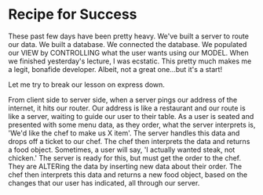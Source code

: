 # Recipe for Success
These past few days have been pretty heavy. We've built a server to route our data. We built a database. We connected the database. We populated our VIEW by CONTROLLING what the user wants using our MODEL. When we finished yesterday's lecture, I was ecstatic. This pretty much makes me a legit, bonafide developer. Albeit, not a great one...but it's a start!

Let me try to break our lesson on express down.

From client side to server side, when a server pings our address of the internet, it hits our router. Our address is like a restaurant and our route is like a server, waiting to guide our user to their table. As a user is seated and presented with some menu data, as they order, what the server interprets is, 'We'd like the chef to make us X item'. The server handles this data and drops off a ticket to our chef. The chef then interprets the data and returns a food object. Sometimes, a user will say, 'I actually wanted steak, not chicken.' The server is ready for this, but must get the order to the chef. They are ALTERing the data by inserting new data about their order. The chef then interprets this data and returns a new food object, based on the changes that our user has indicated, all through our server. 
